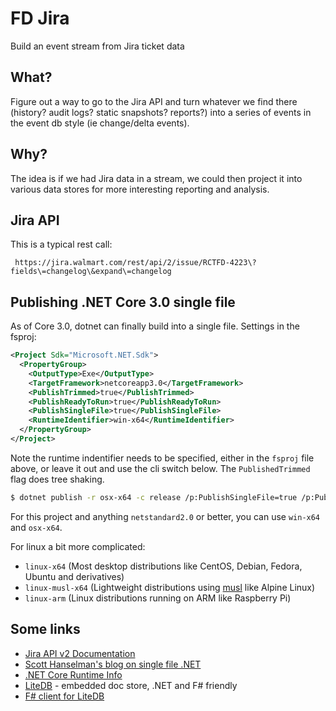 # FD Jira
Build an event stream from Jira ticket data

## What?
Figure out a way to go to the Jira API and turn whatever we find there (history? audit logs? static snapshots? reports?) into a series of events in the event db style (ie change/delta events).

## Why?
The idea is if we had Jira data in a stream, we could then project it into various data stores for more interesting reporting and analysis.

## Jira API
This is a typical rest call:
```
 https://jira.walmart.com/rest/api/2/issue/RCTFD-4223\?fields\=changelog\&expand\=changelog
```

## Publishing .NET Core 3.0 single file
As of Core 3.0, dotnet can finally build into a single file. Settings in the fsproj:
```xml
<Project Sdk="Microsoft.NET.Sdk">
  <PropertyGroup>
    <OutputType>Exe</OutputType>
    <TargetFramework>netcoreapp3.0</TargetFramework>
    <PublishTrimmed>true</PublishTrimmed>
    <PublishReadyToRun>true</PublishReadyToRun>
    <PublishSingleFile>true</PublishSingleFile>
    <RuntimeIdentifier>win-x64</RuntimeIdentifier>
  </PropertyGroup>
</Project>
```
Note the runtime indentifier needs to be specified, either in the `fsproj` file above, 
or leave it out and use the cli switch below. The `PublishedTrimmed` flag does tree shaking.
```bash
$ dotnet publish -r osx-x64 -c release /p:PublishSingleFile=true /p:PublishTrimmed=true
```
For this project and anything `netstandard2.0` or better, you can use `win-x64` and `osx-x64`. 

For linux a bit more complicated:

* `linux-x64` (Most desktop distributions like CentOS, Debian, Fedora, Ubuntu and derivatives)
* `linux-musl-x64` (Lightweight distributions using [musl](https://wiki.musl-libc.org/projects-using-musl.html) like Alpine Linux)
* `linux-arm` (Linux distributions running on ARM like Raspberry Pi)


## Some links
* [Jira API v2 Documentation](https://developer.atlassian.com/cloud/jira/platform/rest/v2)
* [Scott Hanselman's blog on single file .NET](https://www.hanselman.com/blog/MakingATinyNETCore30EntirelySelfcontainedSingleExecutable.aspx)
* [.NET Core Runtime Info](https://docs.microsoft.com/en-us/dotnet/core/rid-catalog)
* [LiteDB](https://www.litedb.org/) - embedded doc store, .NET and F# friendly
* [F# client for LiteDB](https://github.com/Zaid-Ajaj/LiteDB.FSharp)